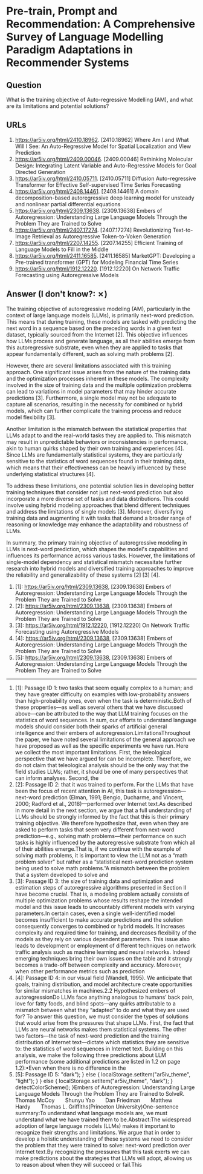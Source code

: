 # Pre-train, Prompt and Recommendation: A Comprehensive Survey of Language Modelling Paradigm Adaptations in Recommender Systems

## Question

What is the training objective of Auto-regressive Modelling (AM), and what are its limitations and potential solutions?

## URLs

1. https://ar5iv.org/html/2410.18962. [2410.18962] Where Am I and What Will I See: An Auto-Regressive Model for Spatial Localization and View Prediction
2. https://ar5iv.org/html/2409.00046. [2409.00046] Rethinking Molecular Design: Integrating Latent Variable and Auto-Regressive Models for Goal Directed Generation
3. https://ar5iv.org/html/2410.05711. [2410.05711] Diffusion Auto-regressive Transformer for Effective Self-supervised Time Series Forecasting
4. https://ar5iv.org/html/2408.14461. [2408.14461] A domain decomposition-based autoregressive deep learning model for unsteady and nonlinear partial differential equations
5. https://ar5iv.org/html/2309.13638. [2309.13638] Embers of Autoregression: Understanding Large Language Models Through the Problem They are Trained to Solve
6. https://ar5iv.org/html/2407.17274. [2407.17274] Revolutionizing Text-to-Image Retrieval as Autoregressive Token-to-Voken Generation
7. https://ar5iv.org/html/2207.14255. [2207.14255] Efficient Training of Language Models to Fill in the Middle
8. https://ar5iv.org/html/2411.16585. [2411.16585] MarketGPT: Developing a Pre-trained transformer (GPT) for Modeling Financial Time Series
9. https://ar5iv.org/html/1912.12220. [1912.12220] On Network Traffic Forecasting using Autoregressive Models

## Answer (I don't know?: ✗)

The training objective of autoregressive modeling (AM), particularly in the context of large language models (LLMs), is primarily next-word prediction. This means that during training, these models are tasked with predicting the next word in a sequence based on the preceding words in a given text dataset, typically sourced from the Internet [2]. This objective influences how LLMs process and generate language, as all their abilities emerge from this autoregressive substrate, even when they are applied to tasks that appear fundamentally different, such as solving math problems [2].

However, there are several limitations associated with this training approach. One significant issue arises from the nature of the training data and the optimization processes inherent in these models. The complexity involved in the size of training data and the multiple optimization problems can lead to variations in model parameters that may hinder accurate predictions [3]. Furthermore, a single model may not be adequate to capture all scenarios, resulting in the necessity for combined or hybrid models, which can further complicate the training process and reduce model flexibility [3].

Another limitation is the mismatch between the statistical properties that LLMs adapt to and the real-world tasks they are applied to. This mismatch may result in unpredictable behaviors or inconsistencies in performance, akin to human quirks shaped by their own training and experiences [4]. Since LLMs are fundamentally statistical systems, they are particularly sensitive to the statistics of word sequences found in their training data, which means that their effectiveness can be heavily influenced by these underlying statistical structures [4].

To address these limitations, one potential solution lies in developing better training techniques that consider not just next-word prediction but also incorporate a more diverse set of tasks and data distributions. This could involve using hybrid modeling approaches that blend different techniques and address the limitations of single models [3]. Moreover, diversifying training data and augmenting it with tasks that demand a broader range of reasoning or knowledge may enhance the adaptability and robustness of LLMs.

In summary, the primary training objective of autoregressive modeling in LLMs is next-word prediction, which shapes the model's capabilities and influences its performance across various tasks. However, the limitations of single-model dependency and statistical mismatch necessitate further research into hybrid models and diversified training approaches to improve the reliability and generalizability of these systems [2] [3] [4].

1. [1]:  https://ar5iv.org/html/2309.13638, [2309.13638] Embers of Autoregression: Understanding Large Language Models Through the Problem They are Trained to Solve
2. [2]:  https://ar5iv.org/html/2309.13638, [2309.13638] Embers of Autoregression: Understanding Large Language Models Through the Problem They are Trained to Solve
3. [3]:  https://ar5iv.org/html/1912.12220, [1912.12220] On Network Traffic Forecasting using Autoregressive Models
4. [4]:  https://ar5iv.org/html/2309.13638, [2309.13638] Embers of Autoregression: Understanding Large Language Models Through the Problem They are Trained to Solve
5. [5]:  https://ar5iv.org/html/2309.13638, [2309.13638] Embers of Autoregression: Understanding Large Language Models Through the Problem They are Trained to Solve
---
1. [1]:  Passage ID 1: two tasks that seem equally complex to a human; and they have greater difficulty on examples with low-probability answers than high-probability ones, even when the task is deterministic.Both of these properties—as well as several others that we have discussed above—can be attributed to the way that LLM training focuses on the statistics of word sequences. In sum, our efforts to understand language models should consider both their sparks of artificial general intelligence and their embers of autoregression.LimitationsThroughout the paper, we have noted several limitations of the general approach we have proposed as well as the specific experiments we have run. Here we collect the most important limitations. First, the teleological perspective that we have argued for can be incomplete. Therefore, we do not claim that teleological analysis should be the only way that the field studies LLMs; rather, it should be one of many perspectives that can inform analyses. Second, the
2. [2]:  Passage ID 2: that it was trained to perform. For the LLMs that have been the focus of recent attention in AI, this task is autoregression—next-word prediction (Elman, 1991; Bengio, Ducharme, and Vincent, 2000; Radford et al., 2018)—performed over Internet text.As described in more detail in the next section, we argue that a full understanding of LLMs should be strongly informed by the fact that this is their primary training objective. We therefore hypothesize that, even when they are asked to perform tasks that seem very different from next-word prediction—e.g., solving math problems—their performance on such tasks is highly influenced by the autoregressive substrate from which all of their abilities emerge.That is, if we continue with the example of solving math problems, it is important to view the LLM not as a “math problem solver” but rather as a “statistical next-word prediction system being used to solve math problems.”A mismatch between the problem that a system developed to solve and
3. [3]:  Passage ID 3: the size of training data and optimization and estimation steps of autoregressive algorithms presented in Section II have become crucial. That is, a modeling problem actually consists of multiple optimization problems whose results reshape the intended model and this issue leads to uncountably different models with varying parameters.In certain cases, even a single well-identified model becomes insufficient to make accurate predictions and the solution consequently converges to combined or hybrid models. It increases complexity and required time for training, and decreases flexibility of the models as they rely on various dependent parameters. This issue also leads to development or employment of different techniques on network traffic analysis such as machine learning and neural networks. Indeed emerging techniques bring their own issues on the table and it strongly becomes a trade-off between complexity and accuracy. Moreover, when other performance metrics such as prediction
4. [4]:  Passage ID 4: in our visual field (Wandell, 1995). We anticipate that goals, training distribution, and model architecture create opportunities for similar mismatches in machines.2.2 Hypothesized embers of autoregressionDo LLMs face anything analogous to humans’ back pain, love for fatty foods, and blind spots—any quirks attributable to a mismatch between what they “adapted” to do and what they are used for? To answer this question, we must consider the types of solutions that would arise from the pressures that shape LLMs. First, the fact that LLMs are neural networks makes them statistical systems. The other two factors—the task of next-word prediction and the training distribution of Internet text—dictate which statistics they are sensitive to: the statistics of word sequences in Internet text. Building on this analysis, we make the following three predictions about LLM performance (some additional predictions are listed in 1.2 on page 1.2):•Even when there is no difference in the
5. [5]:  Passage ID 5: "dark"); } else { localStorage.setItem("ar5iv_theme", "light"); } } else { localStorage.setItem("ar5iv_theme", "dark"); } detectColorScheme(); }Embers of Autoregression: Understanding Large Language Models Through the Problem They are Trained to SolveR. Thomas McCoy  Shunyu Yao  Dan Friedman  Matthew Hardy  Thomas L. Griffiths(Princeton University)One-sentence summary:To understand what language models are, we must understand what we have trained them to be.Abstract:The widespread adoption of large language models (LLMs) makes it important to recognize their strengths and limitations. We argue that in order to develop a holistic understanding of these systems we need to consider the problem that they were trained to solve: next-word prediction over Internet text.By recognizing the pressures that this task exerts we can make predictions about the strategies that LLMs will adopt, allowing us to reason about when they will succeed or fail.This